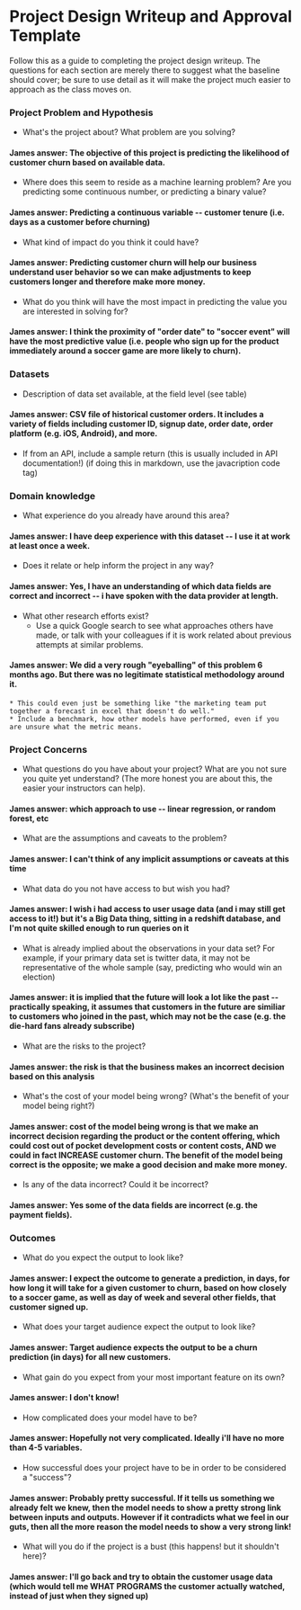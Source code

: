 # Project Design Writeup and Approval Template

Follow this as a guide to completing the project design writeup. The questions for each section are merely there to suggest what the baseline should cover; be sure to use detail as it will make the project much easier to approach as the class moves on.

### Project Problem and Hypothesis
* What's the project about? What problem are you solving?

#### James answer: The objective of this project is predicting the likelihood of customer churn based on available data.


* Where does this seem to reside as a machine learning problem? Are you predicting some continuous number, or predicting a binary value?

#### James answer: Predicting a continuous variable -- customer tenure (i.e. days as a customer before churning)


* What kind of impact do you think it could have?

#### James answer: Predicting customer churn will help our business understand user behavior so we can make adjustments to keep customers longer and therefore make more money.


* What do you think will have the most impact in predicting the value you are interested in solving for?

#### James answer: I think the proximity of "order date" to "soccer event" will have the most predictive value (i.e. people who sign up for the product immediately around a soccer game are more likely to churn).


### Datasets
* Description of data set available, at the field level (see table)

#### James answer: CSV file of historical customer orders.  It includes a variety of fields including customer ID, signup date, order date, order platform (e.g. iOS, Android), and more.


* If from an API, include a sample return (this is usually included in API documentation!) (if doing this in markdown, use the javacription code tag)



### Domain knowledge
* What experience do you already have around this area?

#### James answer: I have deep experience with this dataset -- I use it at work at least once a week.

* Does it relate or help inform the project in any way?

#### James answer: Yes, I have an understanding of which data fields are correct and incorrect -- i have spoken with the data provider at length.

* What other research efforts exist?
    * Use a quick Google search to see what approaches others have made, or talk with your colleagues if it is work related about previous attempts at similar problems.
    
#### James answer: We did a very rough "eyeballing" of this problem 6 months ago.  But there was no legitimate statistical methodology around it.
    
    * This could even just be something like "the marketing team put together a forecast in excel that doesn't do well."
    * Include a benchmark, how other models have performed, even if you are unsure what the metric means.

### Project Concerns
* What questions do you have about your project? What are you not sure you quite yet understand? (The more honest you are about this, the easier your instructors can help).

#### James answer: which approach to use -- linear regression, or random forest, etc


* What are the assumptions and caveats to the problem?

#### James answer: I can't think of any implicit assumptions or caveats at this time

* What data do you not have access to but wish you had?

#### James answer: I wish i had access to user usage data (and i may still get access to it!) but it's a Big Data thing, sitting in a redshift database, and I'm not quite skilled enough to run queries on it


* What is already implied about the observations in your data set? For example, if your primary data set is twitter data, it may not be representative of the whole sample (say, predicting who would win an election)

#### James answer: it is implied that the future will look a lot like the past -- practically speaking, it assumes that customers in the future are similiar to customers who joined in the past, which may not be the case (e.g. the die-hard fans already subscribe)

* What are the risks to the project?

#### James answer: the risk is that the business makes an incorrect decision based on this analysis


* What's the cost of your model being wrong? (What's the benefit of your model being right?)

#### James answer: cost of the model being wrong is that we make an incorrect decision regarding the product or the content offering, which could cost out of pocket development costs or content costs, AND we could in fact INCREASE customer churn.  The benefit of the model being correct is the opposite; we make a good decision and make more money.

* Is any of the data incorrect? Could it be incorrect?

#### James answer: Yes some of the data fields are incorrect (e.g. the payment fields).


### Outcomes
* What do you expect the output to look like?

#### James answer: I expect the outcome to generate a prediction, in days, for how long it will take for a given customer to churn, based on how closely to a soccer game, as well as day of week and several other fields, that customer signed up.

* What does your target audience expect the output to look like?

#### James answer: Target audience expects the output to be a churn prediction (in days) for all new customers.

* What gain do you expect from your most important feature on its own?

#### James answer: I don't know!

* How complicated does your model have to be?

#### James answer: Hopefully not very complicated.  Ideally i'll have no more than 4-5 variables.

* How successful does your project have to be in order to be considered a "success"?

#### James answer: Probably pretty successful.  If it tells us something we already felt we knew, then the model needs to show a pretty strong link between inputs and outputs.  However if it contradicts what we feel in our guts, then all the more reason the model needs to show a very strong link!

* What will you do if the project is a bust (this happens! but it shouldn't here)?

#### James answer: I'll go back and try to obtain the customer usage data (which would tell me WHAT PROGRAMS the customer actually watched, instead of just when they signed up)

